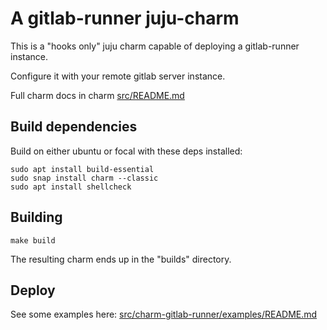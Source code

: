 # A gitlab-runner juju-charm
This is a "hooks only" juju charm capable of deploying a gitlab-runner
instance.

Configure it with your remote gitlab server instance.

Full charm docs in charm [src/README.md](src/README.md)

## Build dependencies
Build on either ubuntu or focal with these deps installed:

    sudo apt install build-essential
    sudo snap install charm --classic
    sudo apt install shellcheck

## Building

    make build

The resulting charm ends up in the "builds" directory.

## Deploy
See some examples here: [src/charm-gitlab-runner/examples/README.md](src/charm-gitlab-runner/examples/README.md)
